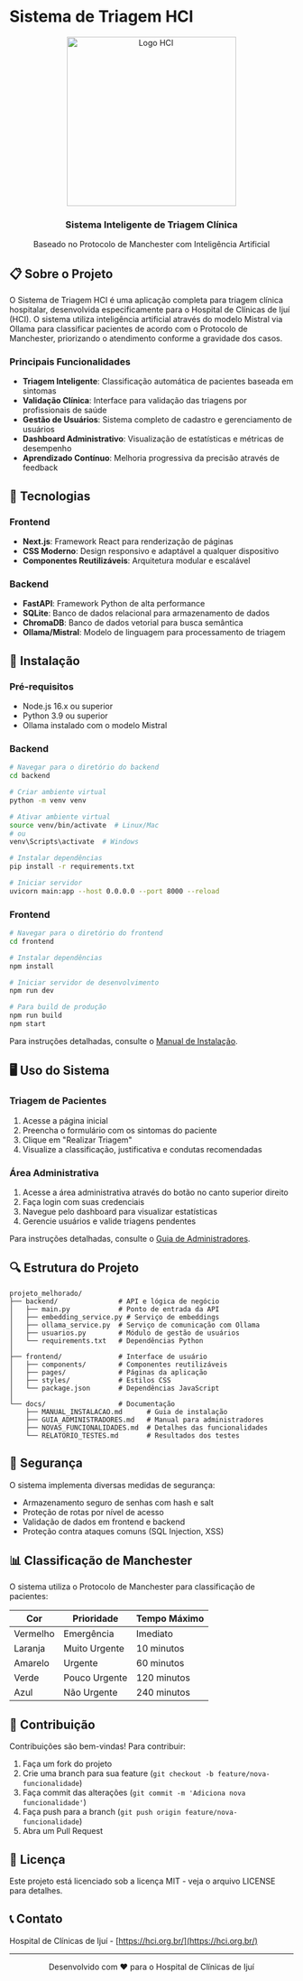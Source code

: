 # Sistema de Triagem HCI

<div align="center">
  <img src="frontend/public/images/logo-hci.png" alt="Logo HCI" width="300"/>
  <h3>Sistema Inteligente de Triagem Clínica</h3>
  <p>Baseado no Protocolo de Manchester com Inteligência Artificial</p>
</div>

## 📋 Sobre o Projeto

O Sistema de Triagem HCI é uma aplicação completa para triagem clínica hospitalar, desenvolvida especificamente para o Hospital de Clínicas de Ijuí (HCI). O sistema utiliza inteligência artificial através do modelo Mistral via Ollama para classificar pacientes de acordo com o Protocolo de Manchester, priorizando o atendimento conforme a gravidade dos casos.

### Principais Funcionalidades

- **Triagem Inteligente**: Classificação automática de pacientes baseada em sintomas
- **Validação Clínica**: Interface para validação das triagens por profissionais de saúde
- **Gestão de Usuários**: Sistema completo de cadastro e gerenciamento de usuários
- **Dashboard Administrativo**: Visualização de estatísticas e métricas de desempenho
- **Aprendizado Contínuo**: Melhoria progressiva da precisão através de feedback

## 🚀 Tecnologias

### Frontend
- **Next.js**: Framework React para renderização de páginas
- **CSS Moderno**: Design responsivo e adaptável a qualquer dispositivo
- **Componentes Reutilizáveis**: Arquitetura modular e escalável

### Backend
- **FastAPI**: Framework Python de alta performance
- **SQLite**: Banco de dados relacional para armazenamento de dados
- **ChromaDB**: Banco de dados vetorial para busca semântica
- **Ollama/Mistral**: Modelo de linguagem para processamento de triagem

## 🔧 Instalação

### Pré-requisitos
- Node.js 16.x ou superior
- Python 3.9 ou superior
- Ollama instalado com o modelo Mistral

### Backend

```bash
# Navegar para o diretório do backend
cd backend

# Criar ambiente virtual
python -m venv venv

# Ativar ambiente virtual
source venv/bin/activate  # Linux/Mac
# ou
venv\Scripts\activate  # Windows

# Instalar dependências
pip install -r requirements.txt

# Iniciar servidor
uvicorn main:app --host 0.0.0.0 --port 8000 --reload
```

### Frontend

```bash
# Navegar para o diretório do frontend
cd frontend

# Instalar dependências
npm install

# Iniciar servidor de desenvolvimento
npm run dev

# Para build de produção
npm run build
npm start
```

Para instruções detalhadas, consulte o [Manual de Instalação](docs/MANUAL_INSTALACAO.md).

## 🖥️ Uso do Sistema

### Triagem de Pacientes

1. Acesse a página inicial
2. Preencha o formulário com os sintomas do paciente
3. Clique em "Realizar Triagem"
4. Visualize a classificação, justificativa e condutas recomendadas

### Área Administrativa

1. Acesse a área administrativa através do botão no canto superior direito
2. Faça login com suas credenciais
3. Navegue pelo dashboard para visualizar estatísticas
4. Gerencie usuários e valide triagens pendentes

Para instruções detalhadas, consulte o [Guia de Administradores](docs/GUIA_ADMINISTRADORES.md).

## 🔍 Estrutura do Projeto

```
projeto_melhorado/
├── backend/               # API e lógica de negócio
│   ├── main.py            # Ponto de entrada da API
│   ├── embedding_service.py # Serviço de embeddings
│   ├── ollama_service.py  # Serviço de comunicação com Ollama
│   ├── usuarios.py        # Módulo de gestão de usuários
│   └── requirements.txt   # Dependências Python
│
├── frontend/              # Interface de usuário
│   ├── components/        # Componentes reutilizáveis
│   ├── pages/             # Páginas da aplicação
│   ├── styles/            # Estilos CSS
│   └── package.json       # Dependências JavaScript
│
└── docs/                  # Documentação
    ├── MANUAL_INSTALACAO.md      # Guia de instalação
    ├── GUIA_ADMINISTRADORES.md   # Manual para administradores
    ├── NOVAS_FUNCIONALIDADES.md  # Detalhes das funcionalidades
    └── RELATORIO_TESTES.md       # Resultados dos testes
```

## 🔐 Segurança

O sistema implementa diversas medidas de segurança:

- Armazenamento seguro de senhas com hash e salt
- Proteção de rotas por nível de acesso
- Validação de dados em frontend e backend
- Proteção contra ataques comuns (SQL Injection, XSS)

## 📊 Classificação de Manchester

O sistema utiliza o Protocolo de Manchester para classificação de pacientes:

| Cor       | Prioridade     | Tempo Máximo |
|-----------|----------------|--------------|
| Vermelho  | Emergência     | Imediato     |
| Laranja   | Muito Urgente  | 10 minutos   |
| Amarelo   | Urgente        | 60 minutos   |
| Verde     | Pouco Urgente  | 120 minutos  |
| Azul      | Não Urgente    | 240 minutos  |

## 🤝 Contribuição

Contribuições são bem-vindas! Para contribuir:

1. Faça um fork do projeto
2. Crie uma branch para sua feature (`git checkout -b feature/nova-funcionalidade`)
3. Faça commit das alterações (`git commit -m 'Adiciona nova funcionalidade'`)
4. Faça push para a branch (`git push origin feature/nova-funcionalidade`)
5. Abra um Pull Request

## 📄 Licença

Este projeto está licenciado sob a licença MIT - veja o arquivo LICENSE para detalhes.

## 📞 Contato

Hospital de Clínicas de Ijuí - [https://hci.org.br/](https://hci.org.br/)

---

<div align="center">
  <p>Desenvolvido com ❤️ para o Hospital de Clínicas de Ijuí</p>
</div>
